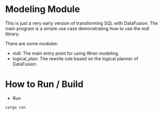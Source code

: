 # Modeling Module

This is just a very early version of transforming SQL with DataFusion. The main program is a simple use case demonstrating how to use the mdl library.

There are some modules:

- mdl: The main entry point for using Wren modeling.
- logical_plan: The rewrite rule based on the logical planner of DataFusion.

# How to Run / Build

- Run

```
cargo run
```
